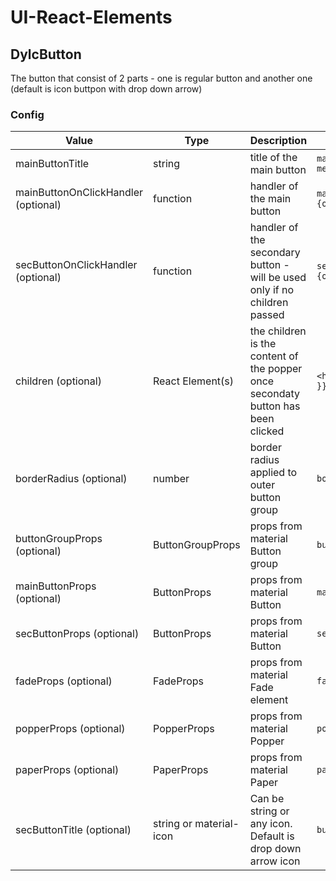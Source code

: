 # UI-React-Elements

## DylcButton

The button that consist of 2 parts - one is regular button and another one (default is icon buttpon with drop down arrow)

### Config

| Value                               | Type                    | Description                                                                      | Example                                         | More                                                          |
| ----------------------------------- | ----------------------- | -------------------------------------------------------------------------------- | ----------------------------------------------- | ------------------------------------------------------------- |
| mainButtonTitle                     | string                  | title of the main button                                                         | `mainButtonTitle="Click me"`                    |                                                               |
| mainButtonOnClickHandler (optional) | function                | handler of the main button                                                       | `mainButtonOnClickHandler={onClickHandler}`     |                                                               |
| secButtonOnClickHandler (optional)  | function                | handler of the secondary button - will be used only if no children passed        | `secButtonOnClickHandler={onClickHandler}`      |                                                               |
| children (optional)                 | React Element(s)        | the children is the content of the popper once secondaty button has been clicked | `<h3 style={{ margin: 8 }}> Hello there </h3> ` | has any ts type                                               |
| borderRadius (optional)             | number                  | border radius applied to outer button group                                      | `borderRadius={12}`                             | default is 4                                                  |
| buttonGroupProps (optional)         | ButtonGroupProps        | props from material Button group                                                 | `buttonGroupProps={{}}`                         | [Button Group API](https://material-ui.com/api/button-group/) |
| mainButtonProps (optional)          | ButtonProps             | props from material Button                                                       | `mainButtonProps={{}}`                          | [Button API](https://material-ui.com/api/button/)             |
| secButtonProps (optional)           | ButtonProps             | props from material Button                                                       | `secButtonProps={{}}`                           | [Button API](https://material-ui.com/api/button/)             |
| fadeProps (optional)                | FadeProps               | props from material Fade element                                                 | `fadeProps={{}}`                                | [Fade API](https://material-ui.com/api/fade/)                 |
| popperProps (optional)              | PopperProps             | props from material Popper                                                       | `popperProps={{}}`                              | [Popper API](https://material-ui.com/api/popper/)             |
| paperProps (optional)               | PaperProps              | props from material Paper                                                        | `paperProps={{}}`                               | [Paper API](https://material-ui.com/api/paper/)               |
| secButtonTitle (optional)           | string or material-icon | Can be string or any icon. Default is drop down arrow icon                       | `buttonGroupProps={{}}`                         |                                                               |
